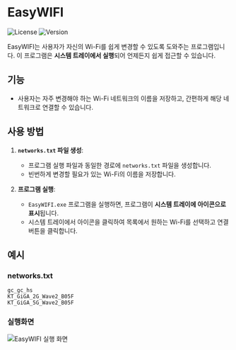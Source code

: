 # EasyWIFI

![License](https://img.shields.io/badge/license-MIT-brightgreen.svg)
![Version](https://img.shields.io/badge/version-1.0.0-blue.svg)

EasyWIFI는 사용자가 자신의 Wi-Fi를 쉽게 변경할 수 있도록 도와주는 프로그램입니다. 이 프로그램은 **시스템 트레이에서 실행**되어 언제든지 쉽게 접근할 수 있습니다.

## 기능

- 사용자는 자주 변경해야 하는 Wi-Fi 네트워크의 이름을 저장하고, 간편하게 해당 네트워크로 연결할 수 있습니다.

## 사용 방법

1. **`networks.txt` 파일 생성**: 
   - 프로그램 실행 파일과 동일한 경로에 `networks.txt` 파일을 생성합니다.
   - 빈번하게 변경할 필요가 있는 Wi-Fi의 이름을 저장합니다.

2. **프로그램 실행**: 
   - `EasyWIFI.exe` 프로그램을 실행하면, 프로그램이 **시스템 트레이에 아이콘으로 표시**됩니다.
   - 시스템 트레이에서 아이콘을 클릭하여 목록에서 원하는 Wi-Fi를 선택하고 연결 버튼을 클릭합니다.

## 예시

### networks.txt
```
gc_gc_hs
KT_GiGA_2G_Wave2_B05F
KT_GiGA_5G_Wave2_B05F
```


### 실행화면
![EasyWIFI 실행 화면](https://i.imgur.com/rAlsoGS.png)
